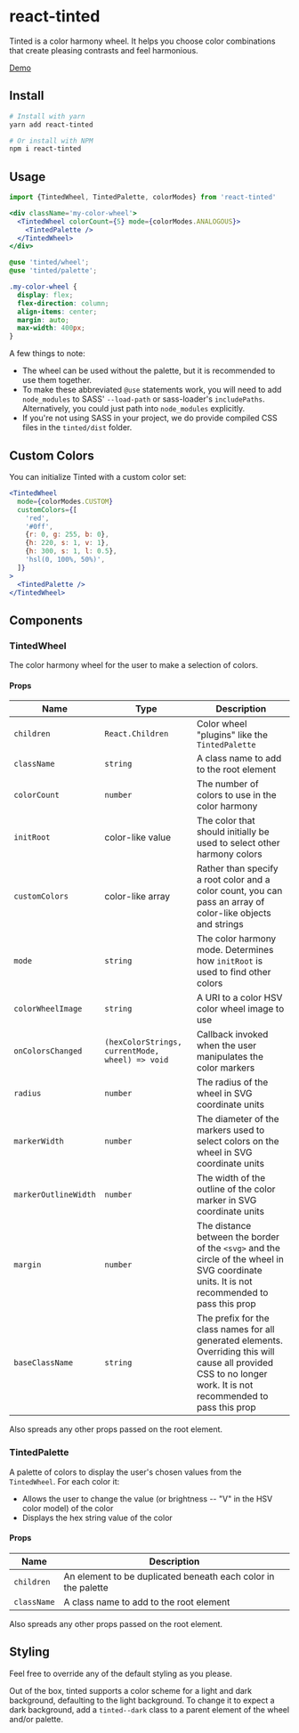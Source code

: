 # react-tinted

Tinted is a color harmony wheel. It helps you choose color combinations that create pleasing contrasts and feel harmonious.

[Demo](https://zposten.github.io/tinted)

## Install

```bash
# Install with yarn
yarn add react-tinted

# Or install with NPM
npm i react-tinted
```

## Usage

```jsx
import {TintedWheel, TintedPalette, colorModes} from 'react-tinted'
```

```jsx
<div className='my-color-wheel'>
  <TintedWheel colorCount={5} mode={colorModes.ANALOGOUS}>
    <TintedPalette />
  </TintedWheel>
</div>
```

```scss
@use 'tinted/wheel';
@use 'tinted/palette';

.my-color-wheel {
  display: flex;
  flex-direction: column;
  align-items: center;
  margin: auto;
  max-width: 400px;
}
```

A few things to note:

- The wheel can be used without the palette, but it is recommended to use them together.
- To make these abbreviated `@use` statements work, you will need to add `node_modules` to SASS' `--load-path` or sass-loader's `includePaths`. Alternatively, you could just path into `node_modules` explicitly.
- If you're not using SASS in your project, we do provide compiled CSS files in the `tinted/dist` folder.

## Custom Colors

You can initialize Tinted with a custom color set:

```jsx
<TintedWheel
  mode={colorModes.CUSTOM}
  customColors={[
    'red',
    '#0ff',
    {r: 0, g: 255, b: 0},
    {h: 220, s: 1, v: 1},
    {h: 300, s: 1, l: 0.5},
    'hsl(0, 100%, 50%)',
  ]}
>
  <TintedPalette />
</TintedWheel>
```

## Components

### TintedWheel

The color harmony wheel for the user to make a selection of colors.

#### Props

| Name                 | Type                                            | Description                                                                                                                                                       |
| -------------------- | ----------------------------------------------- | ----------------------------------------------------------------------------------------------------------------------------------------------------------------- |
| `children`           | `React.Children`                                | Color wheel "plugins" like the `TintedPalette`                                                                                                                    |
| `className`          | `string`                                        | A class name to add to the root element                                                                                                                           |
| `colorCount`         | `number`                                        | The number of colors to use in the color harmony                                                                                                                  |
| `initRoot`           | color-like value                                | The color that should initially be used to select other harmony colors                                                                                            |
| `customColors`       | color-like array                                | Rather than specify a root color and a color count, you can pass an array of color-like objects and strings                                                       |
| `mode`               | `string`                                        | The color harmony mode. Determines how `initRoot` is used to find other colors                                                                                    |
| `colorWheelImage`    | `string`                                        | A URI to a color HSV color wheel image to use                                                                                                                     |
| `onColorsChanged`    | `(hexColorStrings, currentMode, wheel) => void` | Callback invoked when the user manipulates the color markers                                                                                                      |
| `radius`             | `number`                                        | The radius of the wheel in SVG coordinate units                                                                                                                   |
| `markerWidth`        | `number`                                        | The diameter of the markers used to select colors on the wheel in SVG coordinate units                                                                            |
| `markerOutlineWidth` | `number`                                        | The width of the outline of the color marker in SVG coordinate units                                                                                              |
| `margin`             | `number`                                        | The distance between the border of the `<svg>` and the circle of the wheel in SVG coordinate units. It is not recommended to pass this prop                       |
| `baseClassName`      | `string`                                        | The prefix for the class names for all generated elements. Overriding this will cause all provided CSS to no longer work. It is not recommended to pass this prop |

Also spreads any other props passed on the root element.

### TintedPalette

A palette of colors to display the user's chosen values from the `TintedWheel`. For each color it:

- Allows the user to change the value (or brightness -- "V" in the HSV color model) of the color
- Displays the hex string value of the color

#### Props

| Name        | Description                                                   |
| ----------- | ------------------------------------------------------------- |
| `children`  | An element to be duplicated beneath each color in the palette |
| `className` | A class name to add to the root element                       |

Also spreads any other props passed on the root element.

## Styling

Feel free to override any of the default styling as you please.

Out of the box, tinted supports a color scheme for a light and dark background, defaulting to the light background. To change it to expect a dark background, add a `tinted--dark` class to a parent element of the wheel and/or palette.
